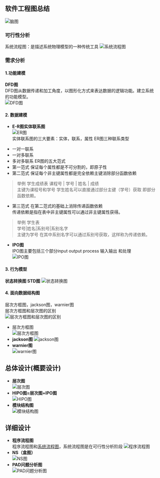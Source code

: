 ## 软件工程图总结
![脑图](https://pic-go-youdaoyun-image.oss-cn-beijing.aliyuncs.com/pic-go-youdaoyun-image/20191228093141.png)  
### **可行性分析**  
<span id ="jump">系统流程图</span>：是描述系统物理模型的一种传统工具
![系统流程图](https://pic-go-youdaoyun-image.oss-cn-beijing.aliyuncs.com/pic-go-youdaoyun-image/20191228094021.png)  
### **需求分析**  
#### 1.**功能建模**  
**DFD图**  
DFD图从数据传递和加工角度，以图形化方式来表达数据的逻辑功能。建立系统的功能模型。  
![DFD图](https://pic-go-youdaoyun-image.oss-cn-beijing.aliyuncs.com/pic-go-youdaoyun-image/20191228094434.png)
#### 2. **数据建模**   
- **E-R图实体联系图**   
![ER图](https://pic-go-youdaoyun-image.oss-cn-beijing.aliyuncs.com/pic-go-youdaoyun-image/20191228094857.png)  
实体联系图的三大要素：实体，联系，属性 ER图三种联系类型  
+ 一对一联系
+ 一对多联系
+ 多对多联系
ER图的五大范式  
+ 第一范式  保证每个属性都是不可分割的，即原子性
+ 第二范式 保证每个非主键属性都是完全依赖主键消除部分函数依赖  
> 举例 
学生成绩表
课程号 | 学号 | 姓名  | 成绩  
主键为课程号和学号 
学生姓名可以直接通过部分主键（学号）获取 即部分函数依赖。  
+ 第三范式  在第二范式的基础上消除传递函数依赖  
传递依赖是指在表中非主键属性可以通过非主键属性获得。  
> 举例 
 学生表  
学号|姓名|系别号|系别名字  
主键为学号 在其中系别名字可以通过系别号获取，这样称为传递依赖。  
- **IPO图**  
IPO图主要包括三个部分input output process 输入输出 和处理  
![IPO图](https://pic-go-youdaoyun-image.oss-cn-beijing.aliyuncs.com/pic-go-youdaoyun-image/20191228101502.png)
#### 3. **行为模型**
 **状态转换图 STD图**   ![状态转换图](https://pic-go-youdaoyun-image.oss-cn-beijing.aliyuncs.com/pic-go-youdaoyun-image/20191228100846.png)  
#### 4. **面向数据结构图**  
层次方框图，jackson图，warnier图  
层次方框图和层次图的区别  
![层次方框图和层次图的区别](https://pic-go-youdaoyun-image.oss-cn-beijing.aliyuncs.com/pic-go-youdaoyun-image/20191228102100.png) 
- 层次方框图  
![层次方框图](https://pic-go-youdaoyun-image.oss-cn-beijing.aliyuncs.com/pic-go-youdaoyun-image/20191228105403.png)
- **jackson图**
![jackson图](https://pic-go-youdaoyun-image.oss-cn-beijing.aliyuncs.com/pic-go-youdaoyun-image/20191228105458.png)
- **warnier图**  
![warnier图](https://pic-go-youdaoyun-image.oss-cn-beijing.aliyuncs.com/pic-go-youdaoyun-image/20191228105429.png)  

## 总体设计(概要设计) 
- **层次图**  
![层次图](https://pic-go-youdaoyun-image.oss-cn-beijing.aliyuncs.com/pic-go-youdaoyun-image/20191228105739.png) 
- **HIPO图=层次图+IPO图**      
![HIPO图](https://pic-go-youdaoyun-image.oss-cn-beijing.aliyuncs.com/pic-go-youdaoyun-image/20191228105820.png)
- **模块结构图**    
![模块结构图](https://pic-go-youdaoyun-image.oss-cn-beijing.aliyuncs.com/pic-go-youdaoyun-image/20191228105851.png)  

## 详细设计    
- **程序流程图**     
程序流程图和[系统流程图](#jump)，系统流程图是在可行性分析阶段 
![程序流程图](https://pic-go-youdaoyun-image.oss-cn-beijing.aliyuncs.com/pic-go-youdaoyun-image/20191228110423.png)
- **NS（盒图）**     
![NS图](https://pic-go-youdaoyun-image.oss-cn-beijing.aliyuncs.com/pic-go-youdaoyun-image/20191228110625.png)
- **PAD问题分析图**    
![PAD问题分析图](https://pic-go-youdaoyun-image.oss-cn-beijing.aliyuncs.com/pic-go-youdaoyun-image/20191228110540.png)

